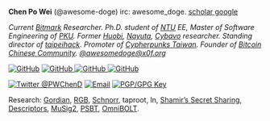 **Chen Po Wei** (@awesome-doge) irc: awesome_doge. [scholar google](https://scholar.google.com/citations?user=EnABNZwAAAAJ)

*Current [Bitmark](https://bitmark.com/) Researcher. Ph.D. student of [NTU](https://www.ntu.edu.tw/) EE, Master of Software Engineering of [PKU](https://www.pku.edu.cn/). Former [Huobi](https://www.huobi.com/), [Nayuta](https://nayuta.co/), [Cybavo](https://www.cybavo.com/)
 researcher. Standing director of [taipeihack](https://taipeihack.org/). Promoter of [Cypherpunks Taiwan](https://cypherpunks-core.github.io/). Founder of [Bitcoin Chinese Community](https://www.facebook.com/groups/bitcoin.tw).  [@awesomedoge@x0f.org](https://x0f.org/web/accounts/86067)*

<a href="https://github.com/awesome-doge"><img src="https://img.shields.io/github/followers/awesome-doge.svg?label=@awesome-doge&style=social" alt="GitHub"></a> <a href="https://github.com/BlockchainCommons"><img src="https://img.shields.io/badge/BlockchainCommons--Github?style=social&logo=github" alt="GitHub"> <a href="https://github.com/bitcoin"><img src="https://img.shields.io/badge/bitcoin--Github?style=social&logo=github" alt="GitHub"> <a href="https://github.com/cypherpunks-core"><img src="https://img.shields.io/badge/cypherpunks-core--Github?style=social&logo=github" alt="GitHub">

<a href="https://twitter.com/PWChenD" rel="me"> <img src="https://img.shields.io/twitter/follow/PWChenD?label=@PWChenD&style=social" alt="Twitter @PWChenD"></a> <a href="mailto:chenpowei@bitmark.com"><img src="https://img.shields.io/badge/email--email?logo=mail.ru&style=social&link&logoColor=000000?link=mailto%3AChristopherA@LifeWithAlacrity.com?link=mailto%3AChristopherA@LifeWithAlacrity.com" alt="Email"></a> <a rel="pgpkey" href="https://gist.github.com/awesome-doge/4b3f697a4611ef21247629e98765eb19"><img src="https://img.shields.io/badge/PGP_key--PGP_key?logo=protonmail&style=social&logoColor=000000?link=https%3A%2F%2Fgithub.com%2Fchristophera.gpg?link=https%3A%2F%2Fgithub.com%2Fchristophera.gpg" alt="PGP/GPG Key"></a> 

Research: [Gordian](https://github.com/BlockchainCommons/Gordian), [RGB](https://github.com/rgb-org/rgb-core), [Schnorr](https://github.com/BlockchainCommons/bc-shamir), taproot, ln, [Shamir’s Secret Sharing](), [Descriptors](https://github.com/bitcoin/bitcoin/blob/master/doc/descriptors.md), [MuSig2](https://medium.com/blockstream/musig2-simple-two-round-schnorr-multisignatures-bf9582e99295), [PSBT](https://github.com/bitcoin/bips/blob/master/bip-0174.mediawiki), [OmniBOLT](https://github.com/omnilaboratory/OmniBOLT-spec).
